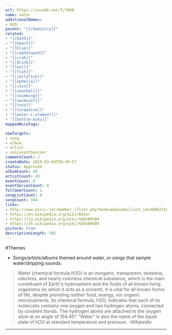 ```yaml
---
url: https://vocadb.net/T/3060
name: water
additionalNames: 
- H2O
parent: "[[chemistry]]"
related:
- "[[bath]]"
- "[[beach]]"
- "[[blue]]"
- "[[cephalopod]]"
- "[[crab]]"
- "[[drink]]"
- "[[eel]]"
- "[[fish]]"
- "[[jellyfish]]"
- "[[ophelia]]"
- "[[rain]]"
- "[[seashell]]"
- "[[swimming]]"
- "[[swimsuit]]"
- "[[tuna]]"
- "[[turquoise]]"
- "[[water-c-element]]"
- "[[bottle-miku]]"
mappedNicoTags:

newTargets:
- song
- album
- artist
- voicesynthesizer
commentCount: 2
createDate: 2016-03-04T20:49:57
status: Approved
albumCount: 40
artistCount: 43
eventCount: 0
eventSeriesCount: 0
followerCount: 1
songListCount: 0
songCount: 344
links: 
- http://www.pixiv.net/member_illust.php?mode=medium&illust_id=46062216
- https://en.wikipedia.org/wiki/Water
- https://ja.wikipedia.org/wiki/%E6%B0%B4
- https://zh.wikipedia.org/wiki/%E6%B0%B4
picture: true
descriptionLength: 765
---
```


#Themes

- Songs/artists/albums themed around water, or songs that sample water/dripping sounds.

>Water (chemical formula H2O) is an inorganic, transparent, tasteless, odorless, and nearly colorless chemical substance, which is the main constituent of Earth's hydrosphere and the fluids of all known living organisms (in which it acts as a solvent).
It is vital for all known forms of life, despite providing neither food, energy, nor organic micronutrients.
Its chemical formula, H2O, indicates that each of its molecules contains one oxygen and two hydrogen atoms, connected by covalent bonds.
The hydrogen atoms are attached to the oxygen atom at an angle of 104.45°.
"Water" is also the name of the liquid state of H2O at standard temperature and pressure.
*-Wikipedia*

---

